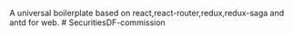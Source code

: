 A universal boilerplate based on react,react-router,redux,redux-saga and antd for web.
#   S e c u r i t i e s D F - c o m m i s s i o n  
 
